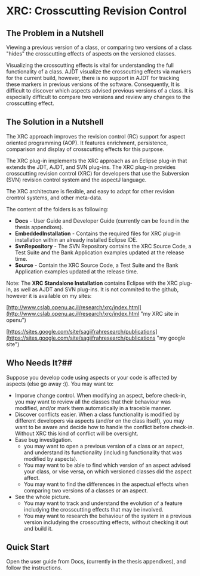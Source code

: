 # XRC: Crosscutting Revision Control  #
## The Problem in a Nutshell ##
Viewing a previous version of a class, or comparing two versions of a class "hides" the crosscutting effects of aspects on the versioned classes. 

Visualizing the crosscutting effects is vital for  understanding the full functionality of a class.
AJDT visualize the crosscutting effects via markers for the current build, however, there is no support in AJDT for tracking these markers in previous versions of the software. Consequently, 
It is difficult to discover which aspects advised previous versions of a class. It is especially difficult to compare two versions and review any changes to the crosscutting effect.

## The Solution in a Nutshell ##
The XRC approach improves the revision control (RC) support for aspect oriented programming (AOP). It features enrichment, persistence, comparison and display of crosscutting effects for this purpose.

The XRC plug-in implements the XRC approach as an Eclipse plug-in that extends the JDT, AJDT, and SVN plug-ins. The XRC plug-in provides crosscutting revision control (XRC) for developers that use the Subversion (SVN) revision control system and the aspectJ language.

The XRC architecture is flexible, and easy to adapt for other revision crontrol systems, and other meta-data.

The content of the folders is as following:

- **Docs** - User Guide and Developer Guide (currently can be found in the thesis appendixes).
- **EmbeddedInstallation** - Contains the required files for XRC plug-in installation within an already installed Eclipse IDE.
- **SvnRepository** - The SVN Repository contains the XRC Source Code, a Test Suite and the Bank Application examples updated at the release time.
- **Source** - Contain the XRC Source Code, a Test Suite and the Bank Application examples updated at the release time.

Note: The **XRC Standalone Installation** contains Eclipse with the XRC plug-in, as well as AJDT and SVN plug-ins. It is not commited to the github, however it is available on my sites:

[http://www.cslab.openu.ac.il/research/xrc/index.html](http://www.cslab.openu.ac.il/research/xrc/index.html "my XRC site in openu")

[https://sites.google.com/site/sagiifrahresearch/publications](https://sites.google.com/site/sagiifrahresearch/publications "my google site")

## Who Needs It?##
Suppose you develop code using aspects or your code is affected by aspects (else go away :)). You may want to:

- Imporve change control. When modifying an aspect, before check-in, you may want to review all the classes that their  behaviour was modified, and/or mark them automatically in a traceble manner.
- Discover conflicts easier. When a class functionality is modified by different developers via aspects (and/or on the class itself), you may want to be aware and decide how to handle the conflict before check-in. Without XRC this kind of conflict will be oversight.   
- Ease bug investigation. 
	- you may want to open a previous version of a class or an aspect, and understand its functionality (including functionality that was modified by aspects).
	- You may want to be able to find which version of an aspect advised your class, or vise versa, on which versioned classes did the aspect affect.
	- You may want to find the differences in the aspectual effects when comparing two versions of a classes or an aspect.
- See the whole picture.
	- You may want to track and understand the evolution of a feature includying the crosscutting effects that may be involved.
	- You may want to research the behaviour of the system in a previous version includying the crosscutting effects, without checking it out and build it.




## Quick Start ##
Open the user guide from Docs, (currently in the thesis appendixes), and follow the instructions.